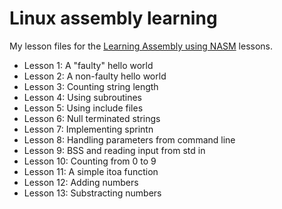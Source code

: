 # Linux assembly learning

My lesson files for the [Learning Assembly using NASM](https://asmtutor.com) lessons.

 - Lesson 1: A "faulty" hello world
 - Lesson 2: A non-faulty hello world
 - Lesson 3: Counting string length
 - Lesson 4: Using subroutines
 - Lesson 5: Using include files
 - Lesson 6: Null terminated strings
 - Lesson 7: Implementing sprintn
 - Lesson 8: Handling parameters from command line
 - Lesson 9: BSS and reading input from std in
 - Lesson 10: Counting from 0 to 9
 - Lesson 11: A simple itoa function
 - Lesson 12: Adding numbers
 - Lesson 13: Substracting numbers
